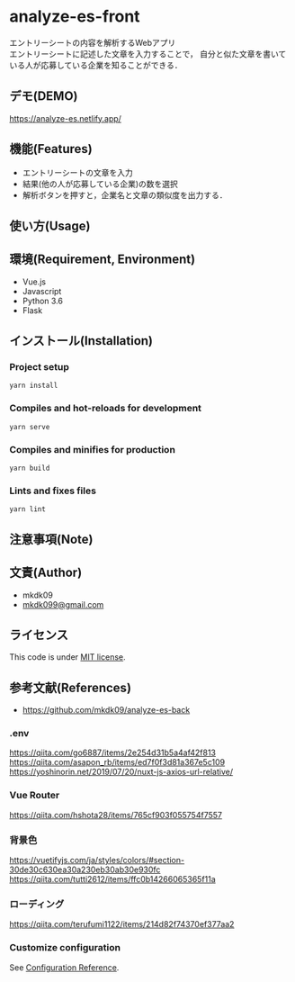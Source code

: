 # analyze-es-front
エントリーシートの内容を解析するWebアプリ  
エントリーシートに記述した文章を入力することで，
自分と似た文章を書いている人が応募している企業を知ることができる．

## デモ(DEMO)
https://analyze-es.netlify.app/

## 機能(Features)
* エントリーシートの文章を入力
* 結果(他の人が応募している企業)の数を選択
* 解析ボタンを押すと，企業名と文章の類似度を出力する．

## 使い方(Usage)

## 環境(Requirement, Environment)
* Vue.js
* Javascript
* Python 3.6
* Flask

## インストール(Installation)

### Project setup
```
yarn install
```

### Compiles and hot-reloads for development
```
yarn serve
```

### Compiles and minifies for production
```
yarn build
```

### Lints and fixes files
```
yarn lint
```

## 注意事項(Note)

## 文責(Author)
* mkdk09
* mkdk099@gmail.com

## ライセンス
This code is under [MIT license](https://en.wikipedia.org/wiki/MIT_License).

## 参考文献(References)
* https://github.com/mkdk09/analyze-es-back

### .env
https://qiita.com/go6887/items/2e254d31b5a4af42f813  
https://qiita.com/asapon_rb/items/ed7f0f3d81a367e5c109  
https://yoshinorin.net/2019/07/20/nuxt-js-axios-url-relative/

### Vue Router
https://qiita.com/hshota28/items/765cf903f055754f7557  

### 背景色
https://vuetifyjs.com/ja/styles/colors/#section-30de30c630ea30a230eb30ab30e930fc  
https://qiita.com/tutti2612/items/ffc0b14266065365f11a  

### ローディング
https://qiita.com/terufumi1122/items/214d82f74370ef377aa2  

### Customize configuration
See [Configuration Reference](https://cli.vuejs.org/config/).
